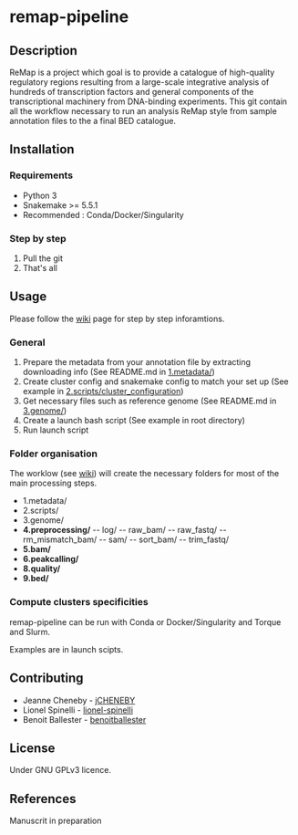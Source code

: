 # remap-pipeline

## Description
ReMap is a project which goal is to provide a catalogue of high-quality regulatory regions resulting from a large-scale integrative analysis of hundreds of transcription factors and general components of the transcriptional machinery from DNA-binding experiments.
This git contain all the workflow necessary to run an analysis ReMap style from sample annotation files to the a final BED catalogue. 


## Installation
### Requirements
 - Python 3
 - Snakemake >= 5.5.1
 - Recommended : Conda/Docker/Singularity
### Step by step
 1. Pull the git
 2. That's all
 
## Usage
Please follow the [wiki](https://github.com/remap-cisreg/remap-pipeline/wiki) page for step by step inforamtions.

### General

 1. Prepare the metadata from your annotation file by extracting downloading info (See README.md in [1.metadata/](1.metadata/))
 2. Create cluster config and snakemake config to match your set up (See example in [2.scripts/cluster_configuration](2.scripts/cluster_configuration))
 3. Get necessary files such as reference genome (See README.md in [3.genome/](3.genome/))
 4. Create a launch bash script (See example in root directory)
 5. Run launch script

### Folder organisation 

The worklow (see [wiki](https://github.com/remap-cisreg/remap-pipeline/wiki)) will create the necessary folders for most of the main processing steps.

- 1.metadata/
- 2.scripts/
- 3.genome/
- **4.preprocessing/**
-- log/
-- raw_bam/
-- raw_fastq/
-- rm_mismatch_bam/
-- sam/
-- sort_bam/
-- trim_fastq/
- **5.bam/**
- **6.peakcalling/**
- **8.quality/**
- **9.bed/**

 
 
### Compute clusters specificities
remap-pipeline can be run with Conda or Docker/Singularity and Torque and Slurm.

Examples are in launch scipts.

## Contributing

- Jeanne Cheneby - [jCHENEBY](https://github.com/jCHENEBY)
- Lionel Spinelli - [lionel-spinelli](https://github.com/lionel-spinelli)
- Benoit Ballester - [benoitballester](https://github.com/benoitballester)

## License
Under GNU GPLv3 licence.

## References
Manuscrit in preparation
